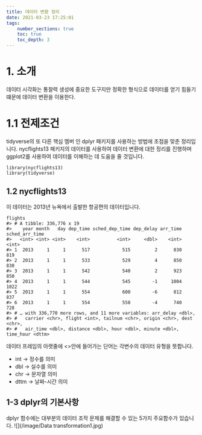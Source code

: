 ```yaml
---
title: 데이터 변환 정리
date: 2021-03-23 17:25:01
tags:
    number_sections: true
    toc: true
    toc_depth: 3
---
```

# 1. 소개
데이터 시각화는 통찰력 생성에 중요한 도구지만 정확한 형식으로 데이터를 얻기 힘들기 떄문에 데이터 변환을 이용한다.

# 1.1 전제조건
tidyverse의 또 다른 핵심 멤버 인 dplyr 패키지를 사용하는 방법에 초점을 맞춘 정리입니다. 
nycflights13 패키지의 데이터를 사용하여 데이터 변환에 대한 정리를 진행하며 
ggplot2를 사용하여 데이터를 이해하는 데 도움을 줄 것입니다.
```{r}
library(nycflights13)
library(tidyverse)
```

## 1.2 nycflights13
이 데이터는 2013년 뉴욕에서 출발한 항공편의 데이터입니다.
```{r}
flights
#> # A tibble: 336,776 x 19
#>    year month   day dep_time sched_dep_time dep_delay arr_time sched_arr_time
#>   <int> <int> <int>    <int>          <int>     <dbl>    <int>          <int>
#> 1  2013     1     1      517            515         2      830            819
#> 2  2013     1     1      533            529         4      850            830
#> 3  2013     1     1      542            540         2      923            850
#> 4  2013     1     1      544            545        -1     1004           1022
#> 5  2013     1     1      554            600        -6      812            837
#> 6  2013     1     1      554            558        -4      740            728
#> # … with 336,770 more rows, and 11 more variables: arr_delay <dbl>,
#> #   carrier <chr>, flight <int>, tailnum <chr>, origin <chr>, dest <chr>,
#> #   air_time <dbl>, distance <dbl>, hour <dbl>, minute <dbl>, time_hour <dttm>
```
데이터 프레임의 아랫줄에 <>안에 들어가는 단어는 각변수의 데이터 유형을 뜻합니다.
* int -> 정수를 의미
* dbl -> 실수를 의미
* chr -> 문자열 의미
* dttm -> 날짜-시간 의미

## 1-3 dplyr의 기본사항
dplyr 함수에는 대부분의 데이터 조작 문제를 해결할 수 있는 5가지 주요함수가 있습니다.
![](/image/Data transformation1.jpg)
